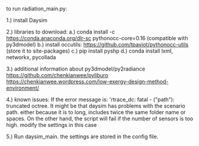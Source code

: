 to run radiation_main.py:

1.) install Daysim

2.) libraries to download:
    a.) conda install -c https://conda.anaconda.org/dlr-sc pythonocc-core=0.16  (compatible with py3dmodel)
    b.) install occutils: https://github.com/tpaviot/pythonocc-utils (store it to site-packages)
    c.) pip install pyshp
    d.) conda install lxml, networkx, pycollada

3.) additional information about py3dmodel/py2radiance
    https://github.com/chenkianwee/pyliburo
    https://chenkianwee.wordpress.com/low-exergy-design-method-environment/

4.) known issues: If the error message is: 'rtrace_dc: fatal - ("path"): truncated octree. It might be that daysim has
 problems with the scenario path. either because it is to long, includes twice the same folder name or spaces.
 On the other hand, the script will fail if the number of sensors is too high. modify the settings in this case

5.) Run daysim_main. the settings are stored in the config file.
